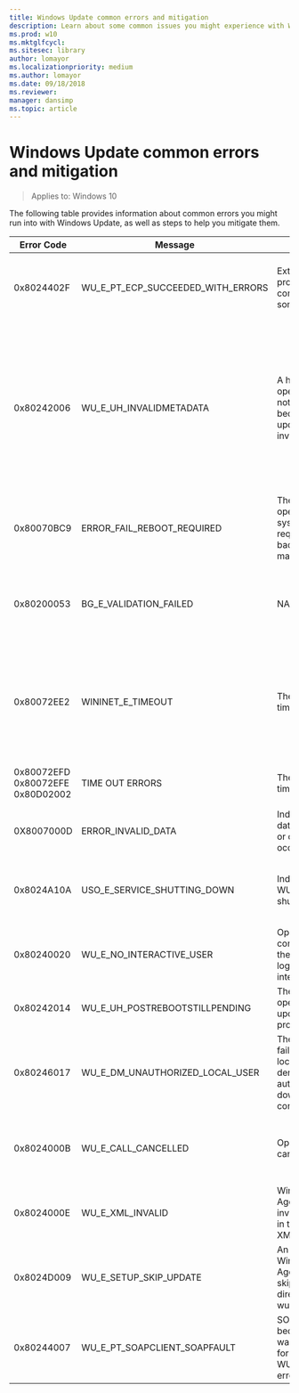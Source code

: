 ```yaml
---
title: Windows Update common errors and mitigation
description: Learn about some common issues you might experience with Windows Update
ms.prod: w10
ms.mktglfcycl: 
ms.sitesec: library
author: lomayor
ms.localizationpriority: medium
ms.author: lomayor
ms.date: 09/18/2018
ms.reviewer: 
manager: dansimp
ms.topic: article
---
```


# Windows Update common errors and mitigation

>Applies to: Windows 10

The following table provides information about common errors you might run into with Windows Update, as well as steps to help you mitigate them.

|Error Code|Message|Description|Mitigation|
|-|-|-|-| 
|0x8024402F|WU_E_PT_ECP_SUCCEEDED_WITH_ERRORS|External cab file processing completed with some errors|One of the reasons we see this issue is due to the design of a software called Lightspeed Rocket for Web filtering. <br>The IP addresses of the computers you want to get updates successfully on, should be added to the exceptions list of Lightspeed |
|0x80242006|WU_E_UH_INVALIDMETADATA|A handler operation could not be completed because the update contains invalid metadata.|Rename Software Redistribution Folder and attempt to download the updates again: <br>Rename the following folders to *.BAK: <br>- %systemroot%\system32\catroot2 <br><br>To do this, type the following commands at a command prompt. Press ENTER after you type each command.<br>- Ren %systemroot%\SoftwareDistribution\DataStore *.bak<br>- Ren %systemroot%\SoftwareDistribution\Download *.bak<br>Ren %systemroot%\system32\catroot2 *.bak |
|0x80070BC9|ERROR_FAIL_REBOOT_REQUIRED|The requested operation failed. A system reboot is required to roll back changes made.|Ensure that we do not have any policies that control the start behavior for the Windows Module Installer. This service should not be hardened to any start value and should be managed by the OS.|  
|0x80200053|BG_E_VALIDATION_FAILED|NA|Ensure that there is no Firewalls that filter downloads. The Firewall filtering may lead to invalid responses being received by the Windows Update Client.<br><br>If the issue still persists, run the [WU reset script](https://gallery.technet.microsoft.com/scriptcenter/Reset-Windows-Update-Agent-d824badc). |  
|0x80072EE2|WININET_E_TIMEOUT|The operation timed out|This error message can be caused if the computer isn't connected to Internet. To fix this issue, following these steps: make sure these URLs are not blocked: <br> http://*.update.microsoft.com<br>https://*.update.microsoft.com <br>http://download.windowsupdate.com  <br><br>Additionally , you can take a network trace and see what is timing out. <Refer to Firewall Troubleshooting scenario> |
|0x80072EFD <br>0x80072EFE <br>0x80D02002|TIME OUT ERRORS|The operation timed out|Make sure there are no firewall rules or proxy to block Microsoft download URLs. <br>Take a network monitor trace to understand better. <Refer to Firewall Troubleshooting scenario>| 
|0X8007000D|ERROR_INVALID_DATA|Indicates invalid data downloaded or corruption occurred.|Attempt to re-download the update and initiate installation. |
|0x8024A10A|USO_E_SERVICE_SHUTTING_DOWN|Indicates that the WU Service is shutting down.|This may happen due to a very long period of time of inactivity, a system hang leading to the service being idle and leading to the shutdown of the service. Ensure that the system remains active and the connections remain established to complete the upgrade. |
|0x80240020|WU_E_NO_INTERACTIVE_USER|Operation did not complete because there is no logged-on interactive user.|Please login to the system to initiate the installation and allow the system to be rebooted.  |
|0x80242014|WU_E_UH_POSTREBOOTSTILLPENDING|The post-reboot operation for the update is still in progress.|Some Windows Updates require the system to be restarted. Reboot the system to complete the installation of the Updates. |
|0x80246017|WU_E_DM_UNAUTHORIZED_LOCAL_USER|The download failed because the local user was denied authorization to download the content.|Ensure that the user attempting to download and install updates has been provided with sufficient privileges to install updates (Local Administrator).|
|0x8024000B|WU_E_CALL_CANCELLED|Operation was cancelled.|This indicates that the operation was cancelled by the user/service. You may also encounter this error when we are unable to filter the results. Run the [Decline Superseded PowerShell script](https://gallery.technet.microsoft.com/scriptcenter/Cleanup-WSUS-server-4424c9d6) to allow the filtering process to complete.| 
|0x8024000E|WU_E_XML_INVALID|Windows Update Agent found invalid information in the update's XML data.|Certain drivers contain additional metadata information in the update.xml, which could lead Orchestrator to understand it as invalid data. Ensure that you have the latest Windows Update Agent installed on the machine. | 
|0x8024D009|WU_E_SETUP_SKIP_UPDATE|An update to the Windows Update Agent was skipped due to a directive in the wuident.cab file.|You may encounter this error when WSUS is not sending the Self-update to the clients.<br><br>Review [KB920659](https://support.microsoft.com/help/920659/the-microsoft-windows-server-update-services-wsus-selfupdate-service-d) for instructions to resolve the issue.| 
|0x80244007|WU_E_PT_SOAPCLIENT_SOAPFAULT|SOAP client failed because there was a SOAP fault for reasons of WU_E_PT_SOAP_* error codes.|This issue occurs because Windows cannot renew the cookies for Windows Update.  <br><br>Review [KB2883975](https://support.microsoft.com/help/2883975/0x80244007-error-when-windows-tries-to-scan-for-updates-on-a-wsus-serv) for instructions to resolve the issue.| 
